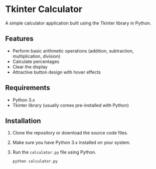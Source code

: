 # Tkinter Calculator

A simple calculator application built using the Tkinter library in Python.

## Features
- Perform basic arithmetic operations (addition, subtraction, multiplication, division)
- Calculate percentages
- Clear the display
- Attractive button design with hover effects

## Requirements
- Python 3.x
- Tkinter library (usually comes pre-installed with Python)

## Installation
1. Clone the repository or download the source code files.
2. Make sure you have Python 3.x installed on your system.
3. Run the `calculator.py` file using Python.

   ```bash
   python calculator.py
